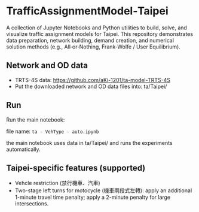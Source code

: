 # TrafficAssignmentModel‑Taipei

A collection of Jupyter Notebooks and Python utilities to build, solve, and visualize traffic assignment models for Taipei. This repository demonstrates data preparation, network building, demand creation, and numerical solution methods (e.g., All‑or‑Nothing, Frank‑Wolfe / User Equilibrium).

## Network and OD data
- TRTS-4S data: https://github.com/aKi-1201/ta-model-TRTS-4S
- Put the downloaded network and OD data files into: ta/Taipei/

## Run
Run the main notebook:

   file name: `ta - VehType - auto.ipynb`

the main notebook uses data in ta/Taipei/ and runs the experiments automatically.

## Taipei-specific features (supported)
- Vehcle restriction (禁行機車、汽車)
- Two-stage left turns for motocycle (機車兩段式左轉): apply an additional 1-minute travel time penalty; apply a 2-minute penalty for large intersections.
